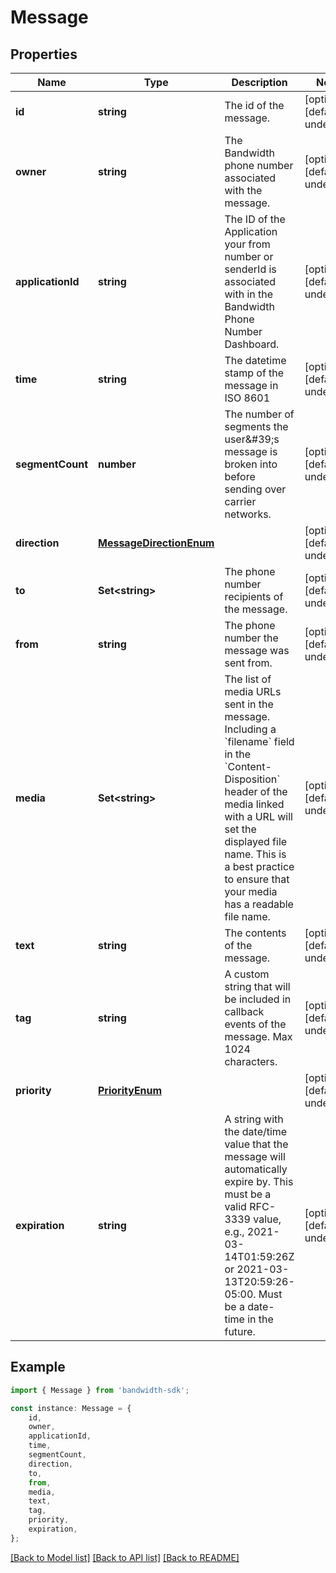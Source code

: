 # Message


## Properties

Name | Type | Description | Notes
------------ | ------------- | ------------- | -------------
**id** | **string** | The id of the message. | [optional] [default to undefined]
**owner** | **string** | The Bandwidth phone number associated with the message. | [optional] [default to undefined]
**applicationId** | **string** | The ID of the Application your from number or senderId is associated with in the Bandwidth Phone Number Dashboard. | [optional] [default to undefined]
**time** | **string** | The datetime stamp of the message in ISO 8601 | [optional] [default to undefined]
**segmentCount** | **number** | The number of segments the user\&#39;s message is broken into before sending over carrier networks. | [optional] [default to undefined]
**direction** | [**MessageDirectionEnum**](MessageDirectionEnum.md) |  | [optional] [default to undefined]
**to** | **Set&lt;string&gt;** | The phone number recipients of the message. | [optional] [default to undefined]
**from** | **string** | The phone number the message was sent from. | [optional] [default to undefined]
**media** | **Set&lt;string&gt;** | The list of media URLs sent in the message. Including a &#x60;filename&#x60; field in the &#x60;Content-Disposition&#x60; header of the media linked with a URL will set the displayed file name. This is a best practice to ensure that your media has a readable file name. | [optional] [default to undefined]
**text** | **string** | The contents of the message. | [optional] [default to undefined]
**tag** | **string** | A custom string that will be included in callback events of the message. Max 1024 characters. | [optional] [default to undefined]
**priority** | [**PriorityEnum**](PriorityEnum.md) |  | [optional] [default to undefined]
**expiration** | **string** | A string with the date/time value that the message will automatically expire by. This must be a valid RFC-3339 value, e.g., 2021-03-14T01:59:26Z or 2021-03-13T20:59:26-05:00. Must be a date-time in the future. | [optional] [default to undefined]

## Example

```typescript
import { Message } from 'bandwidth-sdk';

const instance: Message = {
    id,
    owner,
    applicationId,
    time,
    segmentCount,
    direction,
    to,
    from,
    media,
    text,
    tag,
    priority,
    expiration,
};
```

[[Back to Model list]](../README.md#documentation-for-models) [[Back to API list]](../README.md#documentation-for-api-endpoints) [[Back to README]](../README.md)
